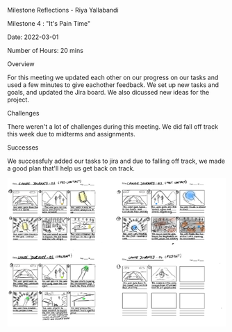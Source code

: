 Milestone Reflections - Riya Yallabandi

Milestone 4 : "It's Pain Time"


Date: 2022-03-01

Number of Hours: 20 mins


Overview

For this meeting we updated each other on our progress on our tasks and used a few minutes to give 
eachother feedback. We set up new tasks and goals, and updated the Jira board. We also dicussed new ideas
for the project.


Challenges

There weren't a lot of challenges during this meeting. We did fall off track this week due 
to midterms and assignments.

Successes

We successfuly added our tasks to jira and due to falling off track,
we made a good plan that'll help us get back on track.


![](https://github.com/BIT-IMD-Learning-with-AS/imd3901-term-project-nard/blob/main/documentation/blogposts/Storyboard%20(1).JPG?raw=true)

